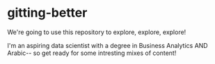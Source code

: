 # gitting-better
We're going to use this repository to explore, explore, explore!

I'm an aspiring data scientist with a degree in Business Analytics AND Arabic-- so get ready for some intresting mixes of content!
